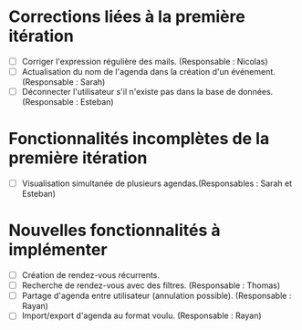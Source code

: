 # Corrections liées à la première itération
- [ ] Corriger l'expression régulière des mails. (Responsable : Nicolas)
- [ ] Actualisation du nom de l'agenda dans la création d'un événement. (Responsable : Sarah)
- [ ] Déconnecter l'utilisateur s'il n'existe pas dans la base de données. (Responsable : Esteban)

# Fonctionnalités incomplètes de la première itération
- [ ] Visualisation simultanée de plusieurs agendas.(Responsables : Sarah et Esteban)

# Nouvelles fonctionnalités à implémenter
- [ ] Création de rendez-vous récurrents.
- [ ] Recherche de rendez-vous avec des filtres. (Responsable : Thomas)
- [ ] Partage d'agenda entre utilisateur (annulation possible). (Responsable : Rayan)
- [ ] Import/export d'agenda au format voulu. (Responsable : Rayan)
